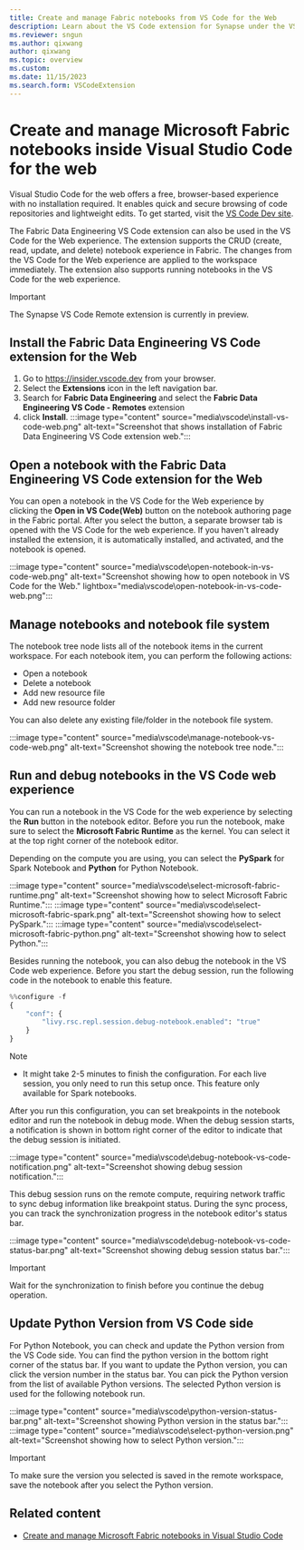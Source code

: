 ```yaml
---
title: Create and manage Fabric notebooks from VS Code for the Web
description: Learn about the VS Code extension for Synapse under the VS Code web experience, which supports a pro-developer authoring experience.
ms.reviewer: sngun
ms.author: qixwang
author: qixwang
ms.topic: overview
ms.custom:
ms.date: 11/15/2023
ms.search.form: VSCodeExtension
---
```


# Create and manage Microsoft Fabric notebooks inside Visual Studio Code for the web

Visual Studio Code for the web offers a free, browser-based experience with no installation required. It enables quick and secure browsing of code repositories and lightweight edits. To get started, visit the [VS Code Dev site](https://vscode.dev).

The Fabric Data Engineering VS Code extension can also be used in the VS Code for the Web experience. The extension supports the CRUD (create, read, update, and delete) notebook experience in Fabric. The changes from the VS Code for the Web experience are applied to the workspace immediately. The extension also supports running notebooks in the VS Code for the web experience.

> [!IMPORTANT]
> The Synapse VS Code Remote extension is currently in preview.

## Install the Fabric Data Engineering VS Code extension for the Web

1. Go to https://insider.vscode.dev from your browser.
1. Select the **Extensions** icon in the left navigation bar.
1. Search for **Fabric Data Engineering** and select the **Fabric Data Engineering VS Code - Remotes** extension
1. click **Install**.
   :::image type="content" source="media\vscode\install-vs-code-web.png" alt-text="Screenshot that shows installation of Fabric Data Engineering VS Code extension web.":::

## Open a notebook with the Fabric Data Engineering VS Code extension for the Web

You can open a notebook in the VS Code for the Web experience by clicking the **Open in VS Code(Web)** button on the notebook authoring page in the Fabric portal. After you select the button, a separate browser tab is opened with the VS Code for the web experience. If you haven't already installed the extension, it is automatically installed, and activated, and the notebook is opened.

:::image type="content" source="media\vscode\open-notebook-in-vs-code-web.png" alt-text="Screenshot showing how to open notebook in VS Code for the Web." lightbox="media\vscode\open-notebook-in-vs-code-web.png":::

## Manage notebooks and notebook file system

The notebook tree node lists all of the notebook items in the current workspace. For each notebook item, you can perform the following actions:

- Open a notebook
- Delete a notebook
- Add new resource file
- Add new resource folder

You can also delete any existing file/folder in the notebook file system.

:::image type="content" source="media\vscode\manage-notebook-vs-code-web.png" alt-text="Screenshot showing the notebook tree node.":::

## Run and debug notebooks in the VS Code web experience

You can run a notebook in the VS Code for the web experience by selecting the **Run** button in the notebook editor. Before you run the notebook, make sure to select the **Microsoft Fabric Runtime** as the kernel. You can select it at the top right corner of the notebook editor.

Depending on the compute you are using, you can select the **PySpark** for Spark Notebook and **Python** for Python Notebook.

:::image type="content" source="media\vscode\select-microsoft-fabric-runtime.png" alt-text="Screenshot showing how to select Microsoft Fabric Runtime.":::
:::image type="content" source="media\vscode\select-microsoft-fabric-spark.png" alt-text="Screenshot showing how to select PySpark.":::
:::image type="content" source="media\vscode\select-microsoft-fabric-python.png" alt-text="Screenshot showing how to select Python.":::

Besides running the notebook, you can also debug the notebook in the VS Code web experience. Before you start the debug session, run the following code in the notebook to enable this feature.

```python
%%configure -f  
{  
    "conf": {  
        "livy.rsc.repl.session.debug-notebook.enabled": "true"  
    } 
} 
```

> [!NOTE]
> * It might take 2-5 minutes to finish the configuration. For each live session, you only need to run this setup once. This feature only available for Spark notebooks.

After you run this configuration, you can set breakpoints in the notebook editor and run the notebook in debug mode. When the debug session starts, a notification is shown in bottom right corner of the editor to indicate that the debug session is initiated.

:::image type="content" source="media\vscode\debug-notebook-vs-code-notification.png" alt-text="Screenshot showing debug session notification.":::

This debug session runs on the remote compute, requiring network traffic to sync debug information like breakpoint status. During the sync process, you can track the synchronization progress in the notebook editor's status bar.

:::image type="content" source="media\vscode\debug-notebook-vs-code-status-bar.png" alt-text="Screenshot showing debug session status bar.":::

> [!IMPORTANT]
> Wait for the synchronization to finish before you continue the debug operation.

## Update Python Version from VS Code side

For Python Notebook, you can check and update the Python version from the VS Code side. You can find the python version in the bottom right corner of the status bar. If you want to update the Python version, you can click the version number in the status bar. You can pick the Python version from the list of available Python versions. The selected Python version is used for the following notebook run.

:::image type="content" source="media\vscode\python-version-status-bar.png" alt-text="Screenshot showing Python version in the status bar.":::
:::image type="content" source="media\vscode\select-python-version.png" alt-text="Screenshot showing how to select Python version.":::

> [!IMPORTANT]
> To make sure the version you selected is saved in the remote workspace, save the notebook after you select the Python version.

## Related content

- [Create and manage Microsoft Fabric notebooks in Visual Studio Code](author-notebook-with-vs-code.md)
